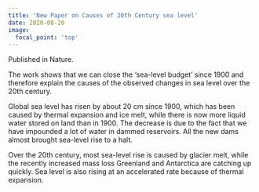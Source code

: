 ```yaml
---
title: 'New Paper on Causes of 20th Century sea level'
date: 2020-08-20
image:
  focal_point: 'top'
---
```


Published in Nature.


<!--more-->

The work shows that we can close the ‘sea-level budget’ since 1900 and therefore explain the causes of the observed changes in sea level over the 20th century.

Global sea level has risen by about 20 cm since 1900, which has been caused by thermal expansion and ice melt, while there is now more liquid water stored on land than in 1900. The decrease is due to the fact that we have impounded a lot of water in dammed reservoirs. All the new dams almost brought sea-level rise to a halt.

Over the 20th century, most sea-level rise is caused by glacier melt, while the recently increased mass loss Greenland and Antarctica are catching up quickly. Sea level is also rising at an accelerated rate because of thermal expansion.
